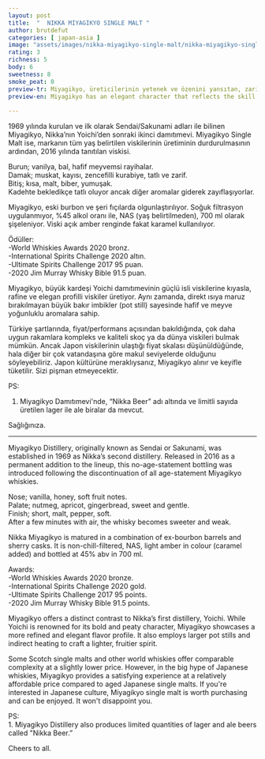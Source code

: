```yaml
---
layout: post
title:  "  NIKKA MIYAGIKYO SINGLE MALT "
author: brutdefut
categories: [ japan-asia ]
image: "assets/images/nikka-miyagikyo-single-malt/nikka-miyagikyo-single-malt.JPG"
rating: 3
richness: 5
body: 6
sweetness: 8
smoke_peat: 0
preview-tr: Miyagikyo, üreticilerinin yetenek ve özenini yansıtan, zarif karakterli bir viski.                            
preview-en: Miyagikyo has an elegant character that reflects the skill and care of its makers.   
                 
---
```


1969 yılında kurulan ve ilk olarak Sendai/Sakunami adları ile bilinen Miyagikyo, Nikka’nın Yoichi’den sonraki ikinci damıtımevi. Miyagikyo Single Malt ise, markanın tüm yaş belirtilen viskilerinin üretiminin durdurulmasının ardından, 2016 yılında tanıtılan viskisi.  

Burun; vanilya, bal, hafif meyvemsi rayihalar.  
Damak; muskat, kayısı, zencefilli kurabiye, tatlı ve zarif.  
Bitiş; kısa, malt, biber, yumuşak.  
Kadehte bekledikçe tatlı oluyor ancak diğer aromalar giderek zayıflaşıyorlar.  

Miyagikyo, eski burbon ve şeri fıçılarda olgunlaştırılıyor. Soğuk filtrasyon uygulanmıyor, %45 alkol oranı ile, NAS (yaş belirtilmeden), 700 ml olarak şişeleniyor. Viski açık amber renginde fakat karamel kullanılıyor.   

Ödüller:   
-World Whiskies Awards 2020 bronz.  
-International Spirits Challenge 2020 altın.  
-Ultimate Spirits Challenge 2017 95 puan.  
-2020 Jim Murray Whisky Bible 91.5 puan.  

Miyagikyo, büyük kardeşi Yoichi damıtımevinin güçlü isli viskilerine kıyasla, rafine ve elegan profilli viskiler üretiyor. Aynı zamanda, direkt ısıya maruz bırakılmayan büyük bakır imbikler (pot still) sayesinde hafif ve meyve yoğunluklu aromalara sahip.  

Türkiye şartlarında, fiyat/performans açısından bakıldığında, çok daha uygun rakamlara kompleks ve kaliteli skoç ya da dünya viskileri bulmak mümkün. Ancak Japon viskilerinin ulaştığı fiyat skalası düşünüldüğünde, hala diğer bir çok vatandaşına göre makul seviyelerde olduğunu söyleyebiliriz. Japon kültürüne meraklıysanız, Miyagikyo alınır ve keyifle tüketilir. Sizi pişman etmeyecektir.   

PS:  
1. Miyagikyo Damıtımevi'nde, “Nikka Beer” adı altında ve limitli sayıda üretilen lager ile ale biralar da mevcut.   

Sağlığınıza.       
   
-----------------------------------------------

<p id="english"></p>

Miyagikyo Distillery, originally known as Sendai or Sakunami, was established in 1969 as Nikka’s second distillery. Released in 2016 as a permanent addition to the lineup, this no-age-statement bottling was introduced following the discontinuation of all age-statement Miyagikyo whiskies.  

Nose; vanilla, honey, soft fruit notes.  
Palate; nutmeg, apricot, gingerbread, sweet and gentle.  
Finish; short, malt, pepper, soft.  
After a few minutes with air, the whisky becomes sweeter and weak.  

Nikka Miyagikyo is matured in a combination of ex-bourbon barrels and sherry casks. It is non-chill-filtered, NAS, light amber in colour (caramel added) and bottled at 45% abv in 700 ml.   

Awards:  
-World Whiskies Awards 2020 bronze.  
-International Spirits Challenge 2020 gold.  
-Ultimate Spirits Challenge 2017 95 points.  
-2020 Jim Murray Whisky Bible 91.5 points.  

Miyagikyo offers a distinct contrast to Nikka’s first distillery, Yoichi. While Yoichi is renowned for its bold and peaty character, Miyagikyo showcases a more refined and elegant flavor profile. It also employs larger pot stills and indirect heating to craft a lighter, fruitier spirit.  

Some Scotch single malts and other world whiskies offer comparable complexity at a slightly lower price. However, in the big hype of Japanese whiskies, Miyagikyo provides a satisfying experience at a relatively affordable price compared to aged Japanese single malts. If you're interested in Japanese culture, Miyagikyo single malt is worth purchasing and can be enjoyed. It won't disappoint you.  
 
PS:  
    1. Miyagikyo Distillery also produces limited quantities of lager and ale beers called "Nikka Beer.”   

Cheers to all.     
  
